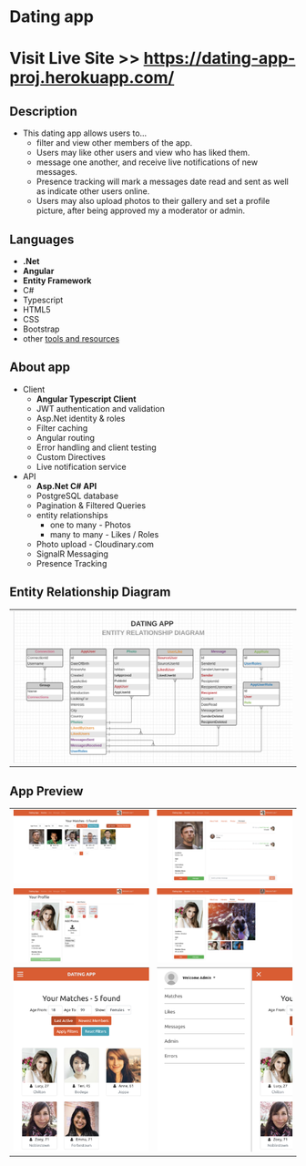 # Dating app 

# Visit Live Site >> https://dating-app-proj.herokuapp.com/

## Description
- This dating app allows users to...
    - filter and view other members of the app. 
    - Users may like other users and view who has liked them. 
    - message one another, and receive live notifications of new messages. 
    - Presence tracking will mark a messages date read and sent as well as indicate other users online. 
    - Users may also upload photos to their gallery and set a profile picture, after being approved my a moderator or admin. 

## Languages
- **.Net**
- **Angular**
- **Entity Framework**
- C#
- Typescript
- HTML5
- CSS
- Bootstrap
- other [tools and resources](tools-rescources.md)

## About app
- Client 
    - **Angular Typescript Client**
    - JWT authentication and validation
    - Asp.Net identity & roles
    - Filter caching
    - Angular routing
    - Error handling and client testing
    - Custom Directives
    - Live notification service
- API 
    - **Asp.Net C# API**
    - PostgreSQL database
    - Pagination & Filtered Queries
    - entity relationships
        - one to many - Photos
        - many to many - Likes / Roles
    - Photo upload - Cloudinary.com
    - SignalR Messaging
    - Presence Tracking 
## Entity Relationship Diagram
<table><tr><td>
    <img src="API/assets/images/erd.png" alt="erd" >
</td></tr></table>

## App Preview
<div display="flex">
    <table>
        <tr>
            <td>
                <img src="API/assets/images/matches.png" alt="matches">
            </td>
            <td>
                <img src="API/assets/images/messages.png" alt="messages">
            </td>
        </tr>
        <tr>
            <td>    
                <img src="API/assets/images/photo-upload.png" alt="photo-upload">
            </td>
            <td>
                <img src="API/assets/images/photo-gallery.png" alt="photo-gallery">
            </td>
        </tr>
        <tr>
            <td>    
                <img src="API/assets/images/mobile-matches.png" alt="mobile-matches"> 
            </td>
            <td>
                <img src="API/assets/images/mobile-sidebar.png" alt="mobile-sidebar">
            </td>
        </tr>
    </table>
</div>